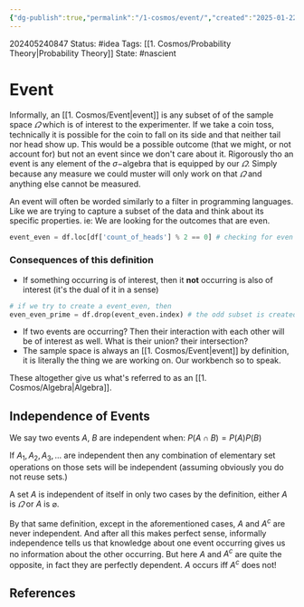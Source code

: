 ```yaml
---
{"dg-publish":true,"permalink":"/1-cosmos/event/","created":"2025-01-22T11:17:14.224-05:00","updated":"2024-05-29T17:47:53.957-04:00"}
---
```


202405240847
Status: #idea
Tags: [[1. Cosmos/Probability Theory\|Probability Theory]]
State: #nascient
# Event
Informally, an [[1. Cosmos/Event\|event]] is any subset of of the sample space $\varOmega$ which is of interest to the experimenter. If we take a coin toss, technically it is possible for the coin to fall on its side and that neither tail nor head show up. This would be a possible outcome (that we might, or not account for) but not an event since we don't care about it. Rigorously tho an event is any element of the $\sigma-$algebra that is equipped by our $\varOmega$. Simply because any measure we could muster will only work on that $\varOmega$ and anything else cannot be measured.

An event will often be worded similarly to a filter in programming languages. Like we are trying to capture a subset of the data and think about its specific properties. ie: We are looking for the outcomes that are even.
```python
event_even = df.loc[df['count_of_heads'] % 2 == 0] # checking for even
```
### Consequences of this definition
- If something occurring is of interest, then it **not** occurring is also of interest (it's the dual of it in a sense)
```python
# if we try to create a event_even, then
even_even_prime = df.drop(event_even.index) # the odd subset is created at the same time
```
- If two events are occurring? Then their interaction with each other will be of interest as well. What is their union? their intersection?
- The sample space is always an [[1. Cosmos/Event\|event]] by definition, it is literally the thing we are working on. Our workbench so to speak.

These altogether give us what's referred to as an [[1. Cosmos/Algebra\|Algebra]].

## Independence of Events
We say two events $A$, $B$ are independent when:
$P(A\cap B) = P(A)P(B)$

If $A_1, A_2, A_3, ...$ are independent then any combination of elementary set operations on those sets will be independent (assuming obviously you do not reuse sets.)

A set $A$ is independent of itself in only two cases by the definition, either $A$ is $\varOmega$ or $A$ is $\varnothing$.

By that same definition, except in the aforementioned cases, $A$ and $A^c$ are never independent. And after all this makes perfect sense, informally independence tells us that knowledge about one event occurring gives us no information about the other occurring. But here $A$ and $A^c$ are quite the opposite, in fact they are perfectly dependent. $A$ occurs iff $A^c$ does not!




## References

